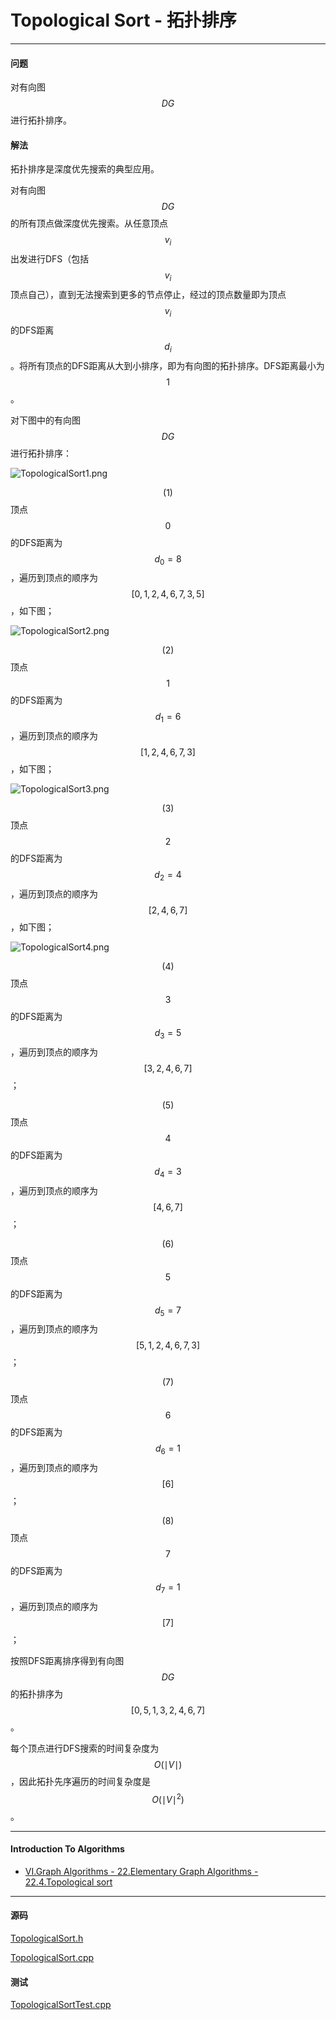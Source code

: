 <script type="text/javascript" src="https://cdnjs.cloudflare.com/ajax/libs/mathjax/2.7.1/MathJax.js?config=TeX-AMS-MML_HTMLorMML"></script>

# Topological Sort - 拓扑排序

--------

#### 问题

对有向图$$ DG $$进行拓扑排序。

#### 解法

拓扑排序是深度优先搜索的典型应用。

对有向图$$ DG $$的所有顶点做深度优先搜索。从任意顶点$$ v_i $$出发进行DFS（包括$$ v_i $$顶点自己），直到无法搜索到更多的节点停止，经过的顶点数量即为顶点$$ v_i $$的DFS距离$$ d_i $$。将所有顶点的DFS距离从大到小排序，即为有向图的拓扑排序。DFS距离最小为$$ 1 $$。

对下图中的有向图$$ DG $$进行拓扑排序：

![TopologicalSort1.png](../res/TopologicalSort1.png)

$$ (1) $$ 顶点$$ 0 $$的DFS距离为$$ d_0 = 8 $$，遍历到顶点的顺序为$$ [0, 1, 2, 4, 6, 7, 3, 5] $$，如下图；

![TopologicalSort2.png](../res/TopologicalSort2.png)

$$ (2) $$ 顶点$$ 1 $$的DFS距离为$$ d_1 = 6 $$，遍历到顶点的顺序为$$ [1, 2, 4, 6, 7, 3] $$，如下图；

![TopologicalSort3.png](../res/TopologicalSort3.png)

$$ (3) $$ 顶点$$ 2 $$的DFS距离为$$ d_2 = 4 $$，遍历到顶点的顺序为$$ [2, 4, 6, 7] $$，如下图；

![TopologicalSort4.png](../res/TopologicalSort4.png)

$$ (4) $$ 顶点$$ 3 $$的DFS距离为$$ d_3 = 5 $$，遍历到顶点的顺序为$$ [3, 2, 4, 6, 7] $$；

$$ (5) $$ 顶点$$ 4 $$的DFS距离为$$ d_4 = 3 $$，遍历到顶点的顺序为$$ [4, 6, 7] $$；

$$ (6) $$ 顶点$$ 5 $$的DFS距离为$$ d_5 = 7 $$，遍历到顶点的顺序为$$ [5, 1, 2, 4, 6, 7, 3] $$；

$$ (7) $$ 顶点$$ 6 $$的DFS距离为$$ d_6 = 1 $$，遍历到顶点的顺序为$$ [6] $$；

$$ (8) $$ 顶点$$ 7 $$的DFS距离为$$ d_7 = 1 $$，遍历到顶点的顺序为$$ [7] $$；

按照DFS距离排序得到有向图$$ DG $$的拓扑排序为$$ [0, 5, 1, 3, 2, 4, 6, 7] $$。

每个顶点进行DFS搜索的时间复杂度为$$ O(\mid V \mid) $$，因此拓扑先序遍历的时间复杂度是$$ O(\mid V \mid ^ 2) $$。

--------

#### Introduction To Algorithms

* [VI.Graph Algorithms - 22.Elementary Graph Algorithms - 22.4.Topological sort](https://mcdtu.files.wordpress.com/2017/03/introduction-to-algorithms-3rd-edition-sep-2010.pdf)

--------

#### 源码

[TopologicalSort.h](https://github.com/linrongbin16/Way-to-Algorithm/blob/master/src/GraphTheory/Traverse/TopologicalSort.h)

[TopologicalSort.cpp](https://github.com/linrongbin16/Way-to-Algorithm/blob/master/src/GraphTheory/Traverse/TopologicalSort.cpp)

#### 测试

[TopologicalSortTest.cpp](https://github.com/linrongbin16/Way-to-Algorithm/blob/master/src/GraphTheory/Traverse/TopologicalSortTest.cpp)
